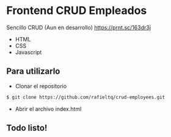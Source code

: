# Frontend CRUD Empleados
Sencillo CRUD (Aun en desarrollo)
https://prnt.sc/163dr3j
- HTML
- CSS
- Javascript
## Para utilizarlo
- Clonar el repositorio
```bash
$ git clone https://github.com/rafieltq/crud-employees.git
```
- Abrir el archivo index.html
## Todo listo!
